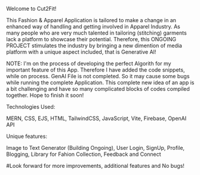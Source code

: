 Welcome to Cut2Fit!

This Fashion & Apparel Application is tailored to make a change in an enhanced way of handling and getting involved in Apparel Industry. 
As many people who are very much talented in tailoring (stitching) garments lack a platform to showcase their potential. 
Therefore, this ONGOING PROJECT stimulates the industry by bringing a new dimention of media platform with a unique aspect included, that is Generative AI!

NOTE: I'm on the process of developing the perfect Algorith for my important feature of this App. 
Therefore I have added the code snippets, while on process. GenAI File is not completed. So it may cause some bugs while running the complete Application.
This complete new idea of an app is a bit challenging and have so many complicated blocks of codes compiled together. Hope to finish it soon!

Technologies Used: 

MERN, CSS, EJS, HTML, TailwindCSS, JavaScript, Vite, Firebase, OpenAI API

Unique features:

  Image to Text Generator (Building Ongoing), User Login, SignUp, Profile, Blogging, 
  Library for Fahion Collection, Feedback and Connect
  
  #Look forward for more improvements, additional features and No bugs!
  
  
  

